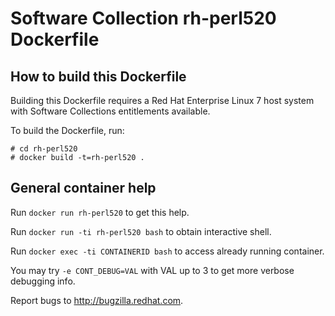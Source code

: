 Software Collection rh-perl520 Dockerfile
=========================================

How to build this Dockerfile
----------------------------

Building this Dockerfile requires a Red Hat Enterprise Linux 7 host
system with Software Collections entitlements available.

To build the Dockerfile, run:

```
# cd rh-perl520
# docker build -t=rh-perl520 .
```

General container help
----------------------

Run `docker run rh-perl520` to get this help.

Run `docker run -ti rh-perl520 bash` to obtain interactive shell.

Run `docker exec -ti CONTAINERID bash` to access already running container.

You may try `-e CONT_DEBUG=VAL` with VAL up to 3 to get more verbose debugging
info.


Report bugs to <http://bugzilla.redhat.com>.




